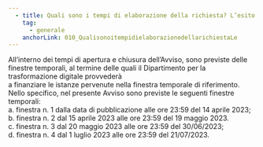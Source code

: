 ```yaml
---
  - title: Quali sono i tempi di elaborazione della richiesta? L’esito della verifica sarà trasmesso dopo la scadenza naturale del bando oppure seguirà altri tempi?
    tag:
      - generale
    anchorLink: 010_QualisonoitempidielaborazionedellarichiestaLe
---
```


All’interno dei tempi di apertura e chiusura dell’Avviso, sono previste delle finestre temporali, al termine delle quali il Dipartimento per la trasformazione digitale provvederà<br> a finanziare le istanze pervenute nella finestra temporale di riferimento. <br> Nello specifico, nel presente Avviso sono previste le seguenti finestre temporali:<br> a. finestra n. 1 dalla data di pubblicazione alle ore 23:59 del 14 aprile 2023;<br> b. finestra n. 2 dal 15 aprile 2023 alle ore 23:59 del 19 maggio 2023.<br> c. finestra n. 3 dal 20 maggio 2023 alle ore 23:59 del 30/06/2023;<br> d. finestra n. 4 dal 1 luglio 2023 alle ore 23:59 del 21/07/2023.

